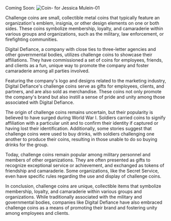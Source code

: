 Coming Soon:
![Coin- for Jessica Mulein-01](https://user-images.githubusercontent.com/3766240/227704943-d95a2b88-4c7a-4391-a938-900bf0c5c1e6.jpg)

Challenge coins are small, collectible metal coins that typically feature an organization's emblem, insignia, or other design elements on one or both sides. These coins symbolize membership, loyalty, and camaraderie within various groups and organizations, such as the military, law enforcement, or firefighting communities.

Digital Defiance, a company with close ties to three-letter agencies and other governmental bodies, utilizes challenge coins to showcase their affiliations. They have commissioned a set of coins for employees, friends, and clients as a fun, unique way to promote the company and foster camaraderie among all parties involved.

Featuring the company's logo and designs related to the marketing industry, Digital Defiance's challenge coins serve as gifts for employees, clients, and partners, and are also sold as merchandise. These coins not only promote the company's brand but also instill a sense of pride and unity among those associated with Digital Defiance.

The origin of challenge coins remains uncertain, but their popularity is believed to have surged during World War I. Soldiers carried coins to signify affiliation with a particular unit and to confirm their identity if captured or having lost their identification. Additionally, some stories suggest that challenge coins were used to buy drinks, with soldiers challenging one another to produce their coins, resulting in those unable to do so buying drinks for the group.

Today, challenge coins remain popular among military personnel and members of other organizations. They are often presented as gifts to recognize exceptional service or achievement, and exchanged as tokens of friendship and camaraderie. Some organizations, like the Secret Service, even have specific rules regarding the use and display of challenge coins.

In conclusion, challenge coins are unique, collectible items that symbolize membership, loyalty, and camaraderie within various groups and organizations. While traditionally associated with the military and governmental bodies, companies like Digital Defiance have also embraced challenge coins as a means of promoting their brand and fostering unity among employees and clients.